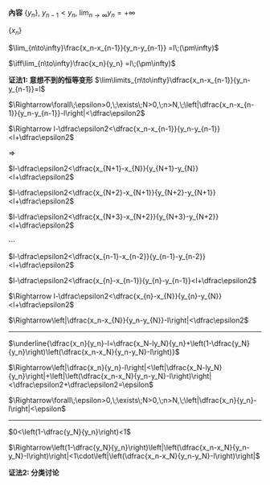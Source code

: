 **內容**
$\{y_n\},\ y_{n-1}<y_{n},\ \lim_{n\to\infty}y_n=+\infty$

$\{x_n\}$

$\lim_{n\to\infty}\frac{x_n-x_{n-1}}{y_n-y_{n-1}} =l\;(\pm\infty)$

$\iff\lim_{n\to\infty}\frac{x_n}{y_n} =l\;(\pm\infty)$

**证法1: 意想不到的恒等变形**
$\lim\limits_{n\to\infty}\dfrac{x_n-x_{n-1}}{y_n-y_{n-1}}=l$

$\Rightarrow\forall\;\epsilon>0,\;\exists\;N>0,\;n>N,\;\left|\dfrac{x_n-x_{n-1}}{y_n-y_{n-1}}-l\right|<\dfrac\epsilon2$

$\Rightarrow l-\dfrac\epsilon2<\dfrac{x_n-x_{n-1}}{y_n-y_{n-1}}<l+\dfrac\epsilon2$

$\Rightarrow$

$l-\dfrac\epsilon2<\dfrac{x_{N+1}-x_{N}}{y_{N+1}-y_{N}}<l+\dfrac\epsilon2$

$l-\dfrac\epsilon2<\dfrac{x_{N+2}-x_{N+1}}{y_{N+2}-y_{N+1}}<l+\dfrac\epsilon2$

$l-\dfrac\epsilon2<\dfrac{x_{N+3}-x_{N+2}}{y_{N+3}-y_{N+2}}<l+\dfrac\epsilon2$

$\cdots$

$l-\dfrac\epsilon2<\dfrac{x_{n-1}-x_{n-2}}{y_{n-1}-y_{n-2}}<l+\dfrac\epsilon2$

$l-\dfrac\epsilon2<\dfrac{x_{n}-x_{n-1}}{y_{n}-y_{n-1}}<l+\dfrac\epsilon2$

$\Rightarrow l-\dfrac\epsilon2<\dfrac{x_{n}-x_{N}}{y_{n}-y_{N}}<l+\dfrac\epsilon2$

$\Rightarrow\left|\dfrac{x_n-x_{N}}{y_n-y_{N}}-l\right|<\dfrac\epsilon2$

---

$\underline{\dfrac{x_n}{y_n}-l=\dfrac{x_N-ly_N}{y_n}+\left(1-\dfrac{y_N}{y_n}\right)\left(\dfrac{x_n-x_N}{y_n-y_N}-l\right)}$

$\Rightarrow\left|\dfrac{x_n}{y_n}-l\right|<\left|\dfrac{x_N-ly_N}{y_n}\right|+\left|\left(\dfrac{x_n-x_N}{y_n-y_N}-l\right)\right|<\dfrac\epsilon2+\dfrac\epsilon2=\epsilon$

$\Rightarrow\forall\;\epsilon>0,\;\exists\;N>0,\;n>N,\;\left|\dfrac{x_n}{y_n}-l\right|<\epsilon$

---

$0<\left(1-\dfrac{y_N}{y_n}\right)<1$

$\Rightarrow\left(1-\dfrac{y_N}{y_n}\right)\left|\left(\dfrac{x_n-x_N}{y_n-y_N}-l\right)\right|<1\cdot\left|\left(\dfrac{x_n-x_N}{y_n-y_N}-l\right)\right|$

**证法2: 分类讨论**
